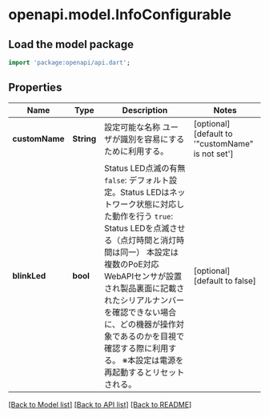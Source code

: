 # openapi.model.InfoConfigurable

## Load the model package
```dart
import 'package:openapi/api.dart';
```

## Properties
Name | Type | Description | Notes
------------ | ------------- | ------------- | -------------
**customName** | **String** | 設定可能な名称   ユーザが識別を容易にするために利用する。  | [optional] [default to '"customName" is not set']
**blinkLed** | **bool** | Status LED点滅の有無   `false`: デフォルト設定。Status LEDはネットワーク状態に対応した動作を行う   `true`: Status LEDを点滅させる（点灯時間と消灯時間は同一）   本設定は複数のPoE対応WebAPIセンサが設置され製品裏面に記載されたシリアルナンバーを確認できない場合に、どの機器が操作対象であるのかを目視で確認する際に利用する。   ※本設定は電源を再起動するとリセットされる。  | [optional] [default to false]

[[Back to Model list]](../README.md#documentation-for-models) [[Back to API list]](../README.md#documentation-for-api-endpoints) [[Back to README]](../README.md)


